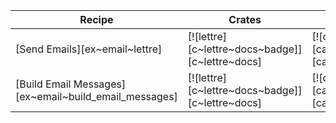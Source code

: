 | Recipe | Crates | Categories |
|--------|--------|------------|
| [Send Emails][ex~email~lettre] | [![lettre][c~lettre~docs~badge]][c~lettre~docs] | [![cat~email][cat~email~badge]][cat~email] |
| [Build Email Messages][ex~email~build_email_messages] | [![lettre][c~lettre~docs~badge]][c~lettre~docs] | [![cat~email][cat~email~badge]][cat~email] |
